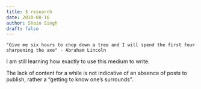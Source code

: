 ```yaml
---
title: $ research
date: 2010-08-16
author: Shain Singh
draft: false
---
```


```
"Give me six hours to chop down a tree and I will spend the first four 
sharpening the axe" - Abraham Lincoln
```

I am still learning how exactly to use this medium to write.

The lack of content for a while is not indicative of an absence of posts to publish, rather a “getting to know one’s surrounds”.


